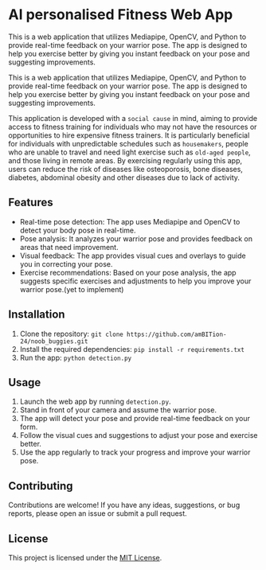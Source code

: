 # AI personalised Fitness Web App

This is a web application that utilizes Mediapipe, OpenCV, and Python to provide real-time feedback on your warrior pose. The app is designed to help you exercise better by giving you instant feedback on your pose and suggesting improvements.

This is a web application that utilizes Mediapipe, OpenCV, and Python to provide real-time feedback on your warrior pose. The app is designed to help you exercise better by giving you instant feedback on your pose and suggesting improvements.

This application is developed with a `social cause` in mind, aiming to provide access to fitness training for individuals who may not have the resources or opportunities to hire expensive fitness trainers. It is particularly beneficial for individuals with unpredictable schedules such as `housemakers`, people who are unable to travel and need light exercise such as `old-aged people`, and those living in remote areas. By exercising regularly using this app, users can reduce the risk of diseases like osteoporosis, bone diseases, diabetes, abdominal obesity and other diseases due to lack of activity.

## Features

- Real-time pose detection: The app uses Mediapipe and OpenCV to detect your body pose in real-time.
- Pose analysis: It analyzes your warrior pose and provides feedback on areas that need improvement.
- Visual feedback: The app provides visual cues and overlays to guide you in correcting your pose.
- Exercise recommendations: Based on your pose analysis, the app suggests specific exercises and adjustments to help you improve your warrior pose.(yet to implement)

## Installation

1. Clone the repository: `git clone https://github.com/amBITion-24/noob_buggies.git`
2. Install the required dependencies: `pip install -r requirements.txt`
3. Run the app: `python detection.py`

## Usage

1. Launch the web app by running `detection.py`.
2. Stand in front of your camera and assume the warrior pose.
3. The app will detect your pose and provide real-time feedback on your form.
4. Follow the visual cues and suggestions to adjust your pose and exercise better.
5. Use the app regularly to track your progress and improve your warrior pose.

## Contributing

Contributions are welcome! If you have any ideas, suggestions, or bug reports, please open an issue or submit a pull request.

## License

This project is licensed under the [MIT License](LICENSE).

